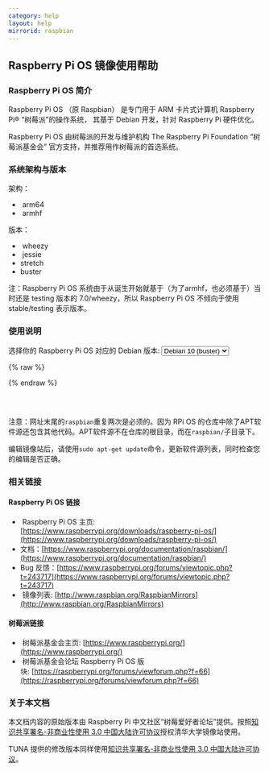 ```yaml
---
category: help
layout: help
mirrorid: raspbian
---
```


## Raspberry Pi OS 镜像使用帮助

### Raspberry Pi OS 简介

Raspberry Pi OS （原 Raspbian） 是专门用于 ARM 卡片式计算机 Raspberry Pi® “树莓派”的操作系统，
其基于 Debian 开发，针对 Raspberry Pi 硬件优化。

Raspberry Pi OS 由树莓派的开发与维护机构 The Raspberry Pi Foundation
“树莓派基金会” 官方支持，并推荐用作树莓派的首选系统。

### 系统架构与版本

架构：

*  arm64
*  armhf

版本：

*  wheezy
*  jessie
*  stretch
*  buster

注：Raspberry Pi OS 系统由于从诞生开始就基于（为了armhf，也必须基于）当时还是
testing 版本的 7.0/wheezy，所以 Raspberry Pi OS 不倾向于使用 stable/testing
表示版本。

### 使用说明


<form class="form-inline">
<div class="form-group">
	<label>选择你的 Raspberry Pi OS 对应的 Debian 版本: </label>
	<select class="form-control release-select" data-template="#apt-template" data-target="#apt-content">
	  <option data-release="wheezy">Debian 7 (wheezy)</option>
	  <option data-release="jessie">Debian 8 (jessie)</option>
	  <option data-release="stretch">Debian 9 (stretch)</option>
	  <option data-release="buster" selected>Debian 10 (buster)</option>
	</select>
</div>
</form>



{% raw %}
<script id="apt-template" type="x-tmpl-markup">
# 编辑 `/etc/apt/sources.list` 文件，删除原文件所有内容，用以下内容取代：
deb http://{%endraw%}{{ site.hostname }}{%raw%}/raspbian/raspbian/ {{release_name}} main non-free contrib rpi
deb-src http://{%endraw%}{{ site.hostname }}{%raw%}/raspbian/raspbian/ {{release_name}} main non-free contrib rpi

# 编辑 `/etc/apt/sources.list.d/raspi.list` 文件，删除原文件所有内容，用以下内容取代：
deb http://{%endraw%}{{ site.hostname }}{%raw%}/raspberrypi/ {{release_name}} main ui
</script>
{% endraw %}

<p></p>
<pre>
<code id="apt-content">
</code>
</pre>



注意：网址末尾的`raspbian`重复两次是必须的。因为 RPi OS 的仓库中除了APT软件源还包含其他代码。APT软件源不在仓库的根目录，而在`raspbian/`子目录下。

编辑镜像站后，请使用`sudo apt-get update`命令，更新软件源列表，同时检查您的编辑是否正确。


### 相关链接

#### Raspberry Pi OS 链接

*  Raspberry Pi OS 主页: [https://www.raspberrypi.org/downloads/raspberry-pi-os/](https://www.raspberrypi.org/downloads/raspberry-pi-os/)
*  文档：[https://www.raspberrypi.org/documentation/raspbian/](https://www.raspberrypi.org/documentation/raspbian/)
*  Bug 反馈：[https://www.raspberrypi.org/forums/viewtopic.php?t=243717](https://www.raspberrypi.org/forums/viewtopic.php?t=243717)
*  镜像列表: [http://www.raspbian.org/RaspbianMirrors](http://www.raspbian.org/RaspbianMirrors)

#### 树莓派链接

*  树莓派基金会主页: [https://www.raspberrypi.org/](https://www.raspberrypi.org/)
*  树莓派基金会论坛 Raspberry Pi OS 版块: [https://raspberrypi.org/forums/viewforum.php?f=66](https://raspberrypi.org/forums/viewforum.php?f=66)

### 关于本文档

本文档内容的原始版本由 Raspberry Pi
中文社区“树莓爱好者论坛”提供。按照[知识共享署名-非商业性使用
3.0
中国大陆许可协议](http://creativecommons.org/licenses/by-nc/3.0/cn/)授权清华大学镜像站使用。

TUNA 提供的修改版本同样使用[知识共享署名-非商业性使用
3.0
中国大陆许可协议](http://creativecommons.org/licenses/by-nc/3.0/cn/)。
